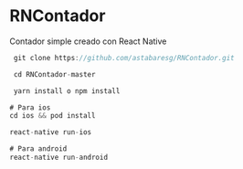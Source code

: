 # RNContador

Contador simple creado con React Native

```TypeScript
 git clone https://github.com/astabaresg/RNContador.git

 cd RNContador-master

 yarn install o npm install

# Para ios
cd ios && pod install

react-native run-ios

# Para android
react-native run-android
```
